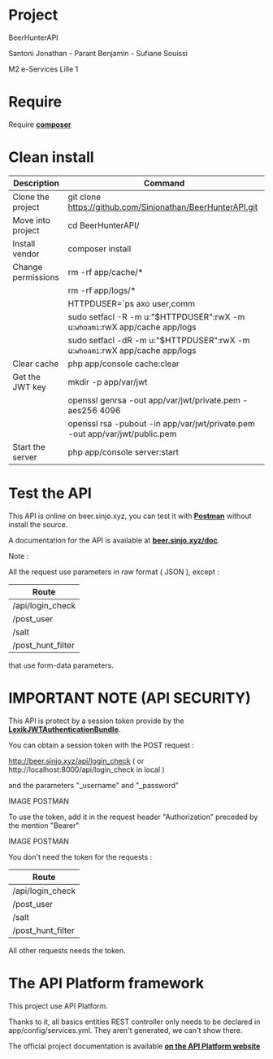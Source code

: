 Project
=======

BeerHunterAPI

Santoni Jonathan - Parant Benjamin - Sufiane Souissi

M2 e-Services Lille 1

Require
=======

Require **[composer][1]**

Clean install
=============

| Description | Command |
| --- | --- |
| Clone the project | git clone https://github.com/Sinjonathan/BeerHunterAPI.git |
| Move into project | cd BeerHunterAPI/ |
| Install vendor | composer install |
| Change permissions | rm -rf app/cache/* |
| | rm -rf app/logs/* |
| | HTTPDUSER=`ps axo user,comm | grep -E '[a]pache|[h]ttpd|[_]www|[w]ww-data|[n]ginx' | grep -v root | head -1 | cut -d\  -f1` |
| | sudo setfacl -R -m u:"$HTTPDUSER":rwX -m u:`whoami`:rwX app/cache app/logs |
| | sudo setfacl -dR -m u:"$HTTPDUSER":rwX -m u:`whoami`:rwX app/cache app/logs |
| Clear cache | php app/console cache:clear |
| Get the JWT key | mkdir -p app/var/jwt |
| | openssl genrsa -out app/var/jwt/private.pem -aes256 4096 |
| | openssl rsa -pubout -in app/var/jwt/private.pem -out app/var/jwt/public.pem |
| Start the server | php app/console server:start |


Test the API
===========

This API is online on beer.sinjo.xyz, you can test it with **[Postman][2]** without install the source.

A documentation for the API is available at **[beer.sinjo.xyz/doc][3]**.

Note :

All the request use parameters in raw format ( JSON ), except :

| Route |
| --- |
| /api/login_check |
| /post_user |
| /salt |
| /post_hunt_filter |

that use form-data parameters.


IMPORTANT NOTE (API SECURITY)
=============================

This API is protect by a session token provide by the **[LexikJWTAuthenticationBundle][5]**.

You can obtain a session token with the POST request :

http://beer.sinjo.xyz/api/login_check ( or http://localhost:8000/api/login_check in local )

and the parameters "_username" and "_password"

IMAGE POSTMAN

To use the token, add it in the request header "Authorization" preceded by the mention "Bearer"

IMAGE POSTMAN

You don't need the token for the requests :

| Route |
| --- |
| /api/login_check |
| /post_user |
| /salt |
| /post_hunt_filter |

All other requests needs the token.

The API Platform framework
==========================

This project use API Platform.

Thanks to it, all basics entities REST controller only needs to be declared in app/config/services.yml. They aren't generated, we can't show there.

The official project documentation is available **[on the API Platform website][4]**

[1]: https://getcomposer.org/
[2]: https://chrome.google.com/webstore/detail/postman/fhbjgbiflinjbdggehcddcbncdddomop
[3]: http://beer.sinjo.xyz/doc
[4]: https://api-platform.com
[5]: https://github.com/lexik/LexikJWTAuthenticationBundle

